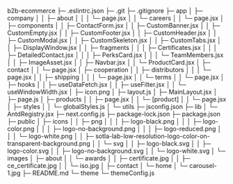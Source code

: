 b2b-ecommerce
├─ .eslintrc.json
├─ .git
├─ .gitignore
├─ app
│  ├─ company
│  │  ├─ about
│  │  │  └─ page.jsx
│  │  └─ careers
│  │     └─ page.jsx
│  ├─ components
│  │  ├─ ContactForm.jsx
│  │  ├─ CustomBanner.jsx
│  │  ├─ CustomEmpty.jsx
│  │  ├─ CustomFooter.jsx
│  │  ├─ CustomHeader.jsx
│  │  ├─ CustomModal.jsx
│  │  ├─ CustomSkeleton.jsx
│  │  ├─ CustomTabs.jsx
│  │  ├─ DisplayWindow.jsx
│  │  ├─ fragments
│  │  │  ├─ Certificates.jsx
│  │  │  ├─ DetailedContact.jsx
│  │  │  ├─ PerksCard.jsx
│  │  │  └─ TeamMembers.jsx
│  │  ├─ ImageAsset.jsx
│  │  ├─ Navbar.jsx
│  │  └─ ProductCard.jsx
│  ├─ contact
│  │  └─ page.jsx
│  ├─ cooperation
│  │  ├─ distributors
│  │  │  └─ page.jsx
│  │  ├─ shipping
│  │  │  └─ page.jsx
│  │  └─ terms
│  │     └─ page.jsx
│  ├─ hooks
│  │  ├─ useDataFetch.jsx
│  │  ├─ useFilter.jsx
│  │  └─ useWindowWidth.jsx
│  ├─ icon.png
│  ├─ layout.js
│  ├─ MainLayout.jsx
│  ├─ page.js
│  ├─ products
│  │  ├─ page.jsx
│  │  └─ [product]
│  │     └─ page.jsx
│  ├─ styles
│  │  └─ globalStyles.js
│  └─ utils
├─ jsconfig.json
├─ lib
│  └─ AntdRegistry.jsx
├─ next.config.js
├─ package-lock.json
├─ package.json
├─ public
│  ├─ icons
│  │  ├─ png
│  │  │  ├─ logo-black.png
│  │  │  ├─ logo-color.png
│  │  │  ├─ logo-no-background.png
│  │  │  ├─ logo-reduced.png
│  │  │  └─ logo-white.png
│  │  ├─ sotla-lab-low-resolution-logo-color-on-transparent-background.png
│  │  └─ svg
│  │     ├─ logo-black.svg
│  │     ├─ logo-color.svg
│  │     ├─ logo-no-background.svg
│  │     └─ logo-white.svg
│  └─ images
│     ├─ about
│     │  └─ awards
│     │     ├─ certificate.jpg
│     │     ├─ ce_certificate.jpg
│     │     └─ iso.jpg
│     ├─ contact
│     └─ home
│        └─ carousel-1.jpg
├─ README.md
└─ theme
└─ themeConfig.js